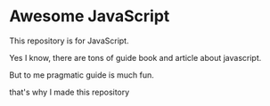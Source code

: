 # Awesome JavaScript

This repository is for JavaScript.

Yes I know, there are tons of guide book and article about javascript.

But to me pragmatic guide is much fun.

that's why I made this repository

<br><br>
